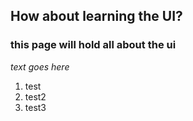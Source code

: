 ## How about learning the UI?

### this page will hold all about the ui

*text goes here*

1. test
2. test2
3. test3
